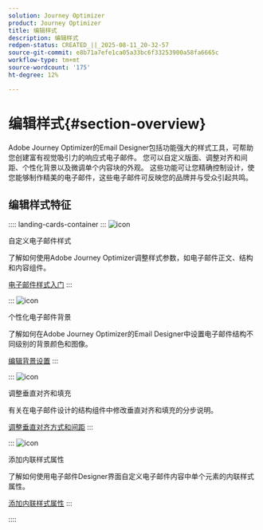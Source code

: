 ```yaml
---
solution: Journey Optimizer
product: Journey Optimizer
title: 编辑样式
description: 编辑样式
redpen-status: CREATED_||_2025-08-11_20-32-57
source-git-commit: e8b71a7efe1ca05a33bc6f33253900a58fa6665c
workflow-type: tm+mt
source-wordcount: '175'
ht-degree: 12%

---
```



# 编辑样式{#section-overview}

Adobe Journey Optimizer的Email Designer包括功能强大的样式工具，可帮助您创建富有视觉吸引力的响应式电子邮件。 您可以自定义版面、调整对齐和间距、个性化背景以及微调单个内容块的外观。 这些功能可让您精确控制设计，使您能够制作精美的电子邮件，这些电子邮件可反映您的品牌并与受众引起共鸣。

## 编辑样式特征

:::: landing-cards-container
:::
![icon](https://cdn.experienceleague.adobe.com/icons/circle-play.svg?lang=zh-Hans)

自定义电子邮件样式

了解如何使用Adobe Journey Optimizer调整样式参数，如电子邮件正文、结构和内容组件。

[电子邮件样式入门](../using/email/get-started-email-style.md)
:::

:::
![icon](https://cdn.experienceleague.adobe.com/icons/bullseye.svg?lang=zh-Hans)

个性化电子邮件背景

了解如何在Adobe Journey Optimizer的Email Designer中设置电子邮件结构不同级别的背景颜色和图像。

[编辑背景设置](../using/email/backgrounds.md)
:::

:::
![icon](https://cdn.experienceleague.adobe.com/icons/list-check.svg?lang=zh-Hans)

调整垂直对齐和填充

有关在电子邮件设计的结构组件中修改垂直对齐和填充的分步说明。

[调整垂直对齐方式和间距](../using/email/alignment-and-padding.md)
:::

:::
![icon](https://cdn.experienceleague.adobe.com/icons/code-branch.svg?lang=zh-Hans)

添加内联样式属性

了解如何使用电子邮件Designer界面自定义电子邮件内容中单个元素的内联样式属性。

[添加内联样式属性](../using/email/inline-styling.md)
:::

::::
